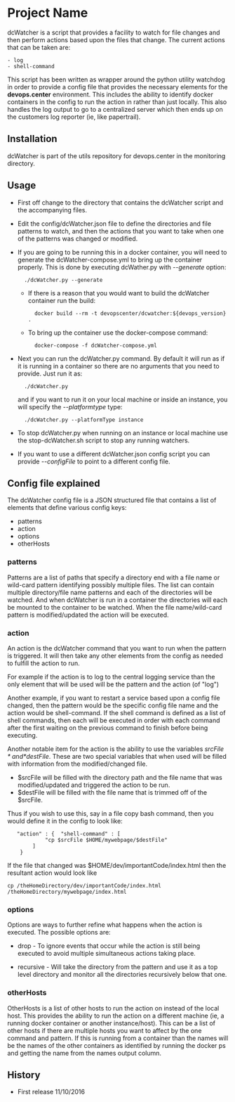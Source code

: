 # Project Name

dcWatcher is a script that provides a facility to watch for file changes and then perform
actions based upon the files that change.  The current actions that can be taken are:

    - log
    - shell-command

This script has been written as wrapper around the python utility watchdog in order to 
provide a config file that provides the necessary elements for the **devops.center** environment.  This includes the ability to identify docker containers in the config to run the action in rather than just locally.  This also handles the log output to go to a centralized server which then ends up on the customers log reporter (ie, like papertrail).


## Installation

dcWatcher is part of the utils repository for devops.center in the monitoring directory. 

## Usage
- First off change to the directory that contains the dcWatcher script and the accompanying files.

- Edit the config/dcWatcher.json file to define the directories and file patterns to watch, and then the actions that you want to take when one of the patterns was changed or modified.

- If you are going to be running this in a docker container, you will need to generate
the dcWatcher-compose.yml to bring up the container properly.  This is done by executing
 dcWather.py with *--generate* option:

        ./dcWatcher.py --generate

    * If there is a reason that you would want to build the dcWatcher container run the build:

            docker build --rm -t devopscenter/dcwatcher:${devops_version}  .

    * To bring up the container use the docker-compose command:

            docker-compose -f dcWatcher-compose.yml

- Next you can run the dcWatcher.py command.  By default it will run as if it is running
in a container so there are no arguments that you need to provide.  Just run it as:

        ./dcWatcher.py

  and if you want to run it on your local machine or inside an instance, you will specify 
the *--platformtype*  type:

        ./dcWatcher.py --platformType instance

- To stop dcWatcher.py when running on an instance or local machine use the stop-dcWatcher.sh script to stop any running watchers.

- If you want to use a different dcWatcher.json config script you can provide *--configFile* to point to a different config file.


## Config file explained
The dcWatcher config file is a JSON structured file that contains a list of elements that define various config keys:
- patterns
- action
- options
- otherHosts

### patterns
Patterns are a list of paths that specify a directory end with a file name or wild-card pattern identifying possibly multiple files.  The list can contain multiple directory/file name patterns and each of the directories will be watched.  And when dcWatcher is run in a container the directories will each be mounted to the container to be watched.  When the file name/wild-card pattern is modified/updated the action will be executed.

### action
An action is the dcWatcher command that you want to run when the pattern is triggered.  It will then take any other elements from the config as needed to fulfill the action to run.

For example if the action is to log to the central logging service than the only element that will be used will be the pattern and the action (of "log")

Another example, if you want to restart a service based upon a config file changed, then the pattern would be the specific config file name and the action would be shell-command.  If the shell command is defined as a  list of shell commands, then each will be executed in order with each command after the first waiting on the previous command to finish before being executing.

Another notable item for the action is the ability to use the variables *$srcFile* and *$destFile*.  These are two special variables that when used will be filled with information from the modified/changed file. 

- $srcFile will be filled with the directory path and the file name that was modified/updated and triggered the action to be run.
- $destFile will be filled with the file name that is trimmed off of the $srcFile.

Thus if you wish to use this, say in a file copy bash command, then you would define it in the config to look like:

       "action" : {  "shell-command" : [
                "cp $srcFile $HOME/mywebpage/$destFile"
            ]
        } 

If the file that changed was $HOME/dev/importantCode/index.html then the resultant action would look like

    cp /theHomeDirectory/dev/importantCode/index.html /theHomeDirectory/mywebpage/index.html

### options
Options are ways to further refine what happens when the action is executed.  The possible options are:

- drop - To ignore events that occur while the action is still being executed to avoid multiple simultaneous actions taking place.

- recursive - Will take the directory from the pattern and use it as a top level directory and monitor all the directories recursively below that one.

### otherHosts
OtherHosts is a list of other hosts to run the action on instead of the local host.  This provides the ability to run the action on a different machine (ie, a running docker container or another instance/host).  This can be a list of other hosts if there are multiple hosts you want to affect by the one command and pattern.  If this is running from a container than the names will be the names of the other containers as identified by running the docker ps and getting the name from the names output column.

## History
- First release 11/10/2016

